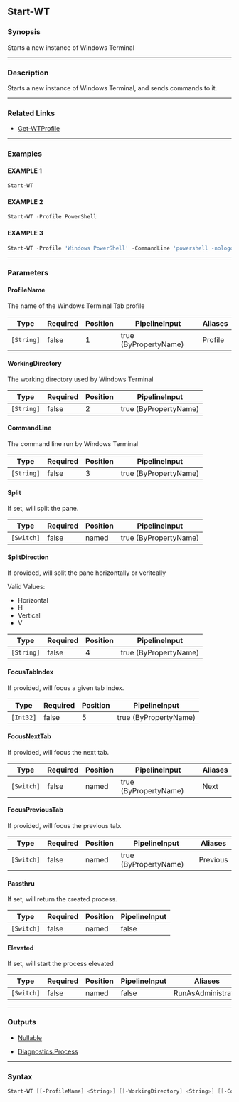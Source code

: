 Start-WT
--------




### Synopsis
Starts a new instance of Windows Terminal



---


### Description

Starts a new instance of Windows Terminal, and sends commands to it.



---


### Related Links
* [Get-WTProfile](Get-WTProfile.md)





---


### Examples
#### EXAMPLE 1
```PowerShell
Start-WT
```

#### EXAMPLE 2
```PowerShell
Start-WT -Profile PowerShell
```

#### EXAMPLE 3
```PowerShell
Start-WT -Profile 'Windows PowerShell' -CommandLine 'powershell -nologo'
```



---


### Parameters
#### **ProfileName**

The name of the Windows Terminal Tab profile






|Type      |Required|Position|PipelineInput        |Aliases|
|----------|--------|--------|---------------------|-------|
|`[String]`|false   |1       |true (ByPropertyName)|Profile|



#### **WorkingDirectory**

The working directory used by Windows Terminal






|Type      |Required|Position|PipelineInput        |
|----------|--------|--------|---------------------|
|`[String]`|false   |2       |true (ByPropertyName)|



#### **CommandLine**

The command line run by Windows Terminal






|Type      |Required|Position|PipelineInput        |
|----------|--------|--------|---------------------|
|`[String]`|false   |3       |true (ByPropertyName)|



#### **Split**

If set, will split the pane.






|Type      |Required|Position|PipelineInput        |
|----------|--------|--------|---------------------|
|`[Switch]`|false   |named   |true (ByPropertyName)|



#### **SplitDirection**

If provided, will split the pane horizontally or veritcally



Valid Values:

* Horizontal
* H
* Vertical
* V






|Type      |Required|Position|PipelineInput        |
|----------|--------|--------|---------------------|
|`[String]`|false   |4       |true (ByPropertyName)|



#### **FocusTabIndex**

If provided, will focus a given tab index.






|Type     |Required|Position|PipelineInput        |
|---------|--------|--------|---------------------|
|`[Int32]`|false   |5       |true (ByPropertyName)|



#### **FocusNextTab**

If provided, will focus the next tab.






|Type      |Required|Position|PipelineInput        |Aliases|
|----------|--------|--------|---------------------|-------|
|`[Switch]`|false   |named   |true (ByPropertyName)|Next   |



#### **FocusPreviousTab**

If provided, will focus the previous tab.






|Type      |Required|Position|PipelineInput        |Aliases |
|----------|--------|--------|---------------------|--------|
|`[Switch]`|false   |named   |true (ByPropertyName)|Previous|



#### **Passthru**

If set, will return the created process.






|Type      |Required|Position|PipelineInput|
|----------|--------|--------|-------------|
|`[Switch]`|false   |named   |false        |



#### **Elevated**

If set, will start the process elevated






|Type      |Required|Position|PipelineInput|Aliases           |
|----------|--------|--------|-------------|------------------|
|`[Switch]`|false   |named   |false        |RunAsAdministrator|





---


### Outputs
* [Nullable](https://learn.microsoft.com/en-us/dotnet/api/System.Nullable)


* [Diagnostics.Process](https://learn.microsoft.com/en-us/dotnet/api/System.Diagnostics.Process)






---


### Syntax
```PowerShell
Start-WT [[-ProfileName] <String>] [[-WorkingDirectory] <String>] [[-CommandLine] <String>] [-Split] [[-SplitDirection] <String>] [[-FocusTabIndex] <Int32>] [-FocusNextTab] [-FocusPreviousTab] [-Passthru] [-Elevated] [<CommonParameters>]
```

